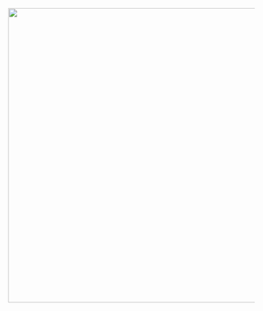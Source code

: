 <div align="center">
  <img src="https://gifdb.com/images/high/homer-simpson-monkey-brain-g8s0lpt6ujd0wfgt.gif" width="600" height="600"/>
</div>
